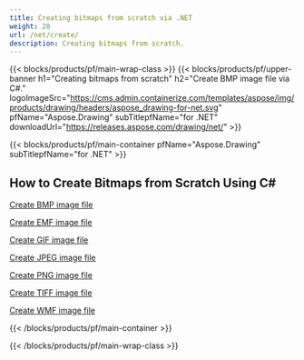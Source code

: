 ```yaml
---
title: Creating bitmaps from scratch via .NET
weight: 20
url: /net/create/
description: Creating bitmaps from scratch.
---
```


{{< blocks/products/pf/main-wrap-class >}}
{{< blocks/products/pf/upper-banner h1="Creating bitmaps from scratch" h2="Create BMP image file via C#." logoImageSrc="https://cms.admin.containerize.com/templates/aspose/img/products/drawing/headers/aspose_drawing-for-net.svg" pfName="Aspose.Drawing" subTitlepfName="for .NET" downloadUrl="https://releases.aspose.com/drawing/net/" >}}

{{< blocks/products/pf/main-container pfName="Aspose.Drawing" subTitlepfName="for .NET" >}}

<h2>How to Create Bitmaps from Scratch Using C#</h2>

<p><a href="bmp/">Create BMP image file</a></p>
<p><a href="emf/">Create EMF image file</a></p>
<p><a href="gif/">Create GIF image file</a></p>
<p><a href="jpeg/">Create JPEG image file</a></p>
<p><a href="png/">Create PNG image file</a></p>
<p><a href="tiff/">Create TIFF image file</a></p>
<p><a href="wmf/">Create WMF image file</a></p>

{{< /blocks/products/pf/main-container >}}

{{< /blocks/products/pf/main-wrap-class >}}
